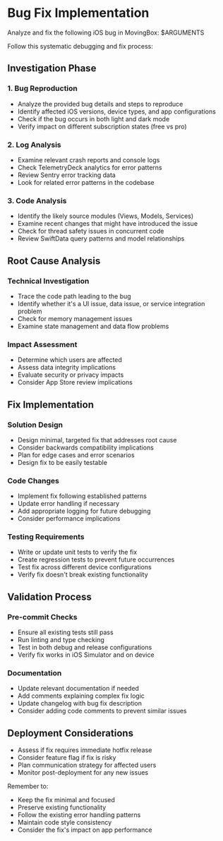 # Bug Fix Implementation

Analyze and fix the following iOS bug in MovingBox: $ARGUMENTS

Follow this systematic debugging and fix process:

## Investigation Phase

### 1. Bug Reproduction
- Analyze the provided bug details and steps to reproduce
- Identify affected iOS versions, device types, and app configurations
- Check if the bug occurs in both light and dark mode
- Verify impact on different subscription states (free vs pro)

### 2. Log Analysis
- Examine relevant crash reports and console logs
- Check TelemetryDeck analytics for error patterns
- Review Sentry error tracking data
- Look for related error patterns in the codebase

### 3. Code Analysis
- Identify the likely source modules (Views, Models, Services)
- Examine recent changes that might have introduced the issue
- Check for thread safety issues in concurrent code
- Review SwiftData query patterns and model relationships

## Root Cause Analysis

### Technical Investigation
- Trace the code path leading to the bug
- Identify whether it's a UI issue, data issue, or service integration problem
- Check for memory management issues
- Examine state management and data flow problems

### Impact Assessment
- Determine which users are affected
- Assess data integrity implications
- Evaluate security or privacy impacts
- Consider App Store review implications

## Fix Implementation

### Solution Design
- Design minimal, targeted fix that addresses root cause
- Consider backwards compatibility implications
- Plan for edge cases and error scenarios
- Design fix to be easily testable

### Code Changes
- Implement fix following established patterns
- Update error handling if necessary
- Add appropriate logging for future debugging
- Consider performance implications

### Testing Requirements
- Write or update unit tests to verify the fix
- Create regression tests to prevent future occurrences
- Test fix across different device configurations
- Verify fix doesn't break existing functionality

## Validation Process

### Pre-commit Checks
- Ensure all existing tests still pass
- Run linting and type checking
- Test in both debug and release configurations
- Verify fix works in iOS Simulator and on device

### Documentation
- Update relevant documentation if needed
- Add comments explaining complex fix logic
- Update changelog with bug fix description
- Consider adding code comments to prevent similar issues

## Deployment Considerations
- Assess if fix requires immediate hotfix release
- Consider feature flag if fix is risky
- Plan communication strategy for affected users
- Monitor post-deployment for any new issues

Remember to:
- Keep the fix minimal and focused
- Preserve existing functionality
- Follow the existing error handling patterns
- Maintain code style consistency
- Consider the fix's impact on app performance